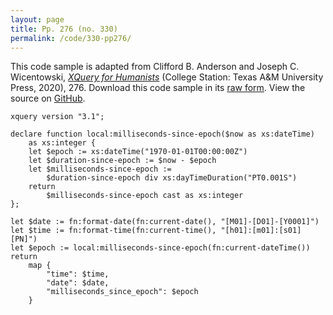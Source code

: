 ```yaml
---
layout: page
title: Pp. 276 (no. 330)
permalink: /code/330-pp276/
---
```


This code sample is adapted from Clifford B. Anderson and Joseph C. Wicentowski, 
[_XQuery for Humanists_](/) (College Station: Texas A&M University Press, 2020), 276. 
Download this code sample in its [raw form](/code/330-pp276/330-pp276.xq).
View the source on [GitHub](https://github.com/coding4humanists/xquery4humanists/blob/release/code/330-pp276/330-pp276.xq).

```xquery
xquery version "3.1";

declare function local:milliseconds-since-epoch($now as xs:dateTime) 
    as xs:integer {
    let $epoch := xs:dateTime("1970-01-01T00:00:00Z")
    let $duration-since-epoch := $now - $epoch
    let $milliseconds-since-epoch :=
        $duration-since-epoch div xs:dayTimeDuration("PT0.001S")
    return
        $milliseconds-since-epoch cast as xs:integer
};

let $date := fn:format-date(fn:current-date(), "[M01]-[D01]-[Y0001]")
let $time := fn:format-time(fn:current-time(), "[h01]:[m01]:[s01] [PN]")
let $epoch := local:milliseconds-since-epoch(fn:current-dateTime())
return
    map {
        "time": $time,
        "date": $date,
        "milliseconds_since_epoch": $epoch
    }
```  
